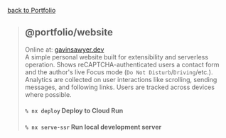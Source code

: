 [back to Portfolio](../../README.md)

> ## @portfolio/website
> Online at: [gavinsawyer.dev](https://gavinsawyer.dev) \
> A simple personal website built for extensibility and serverless operation. Shows reCAPTCHA-authenticated users a contact form and the author's live Focus mode (`Do Not Disturb`/`Driving`/etc.). Analytics are collected on user interactions like scrolling, sending messages, and following links. Users are tracked across devices where possible.
> #### `% nx deploy` Deploy to Cloud Run
> #### `% nx serve-ssr` Run local development server

